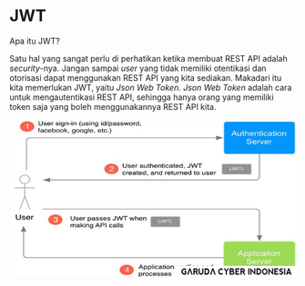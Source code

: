 # JWT

Apa itu JWT?

Satu hal yang sangat perlu di perhatikan ketika membuat REST API adalah *security*-nya. Jangan sampai *user* yang tidak memiliki otentikasi dan otorisasi dapat menggunakan REST API yang kita sediakan. Makadari itu kita memerlukan JWT, yaitu *Json Web Token*. *Json Web Token* adalah cara untuk mengautentikasi REST API, sehingga hanya orang yang memiliki token saja yang boleh menggunakannya REST API kita.

![jwt](../video/img/JWT.jpg)
